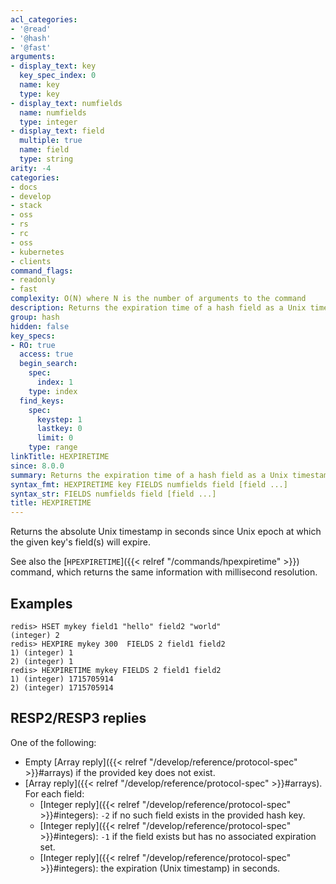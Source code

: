 ```yaml
---
acl_categories:
- '@read'
- '@hash'
- '@fast'
arguments:
- display_text: key
  key_spec_index: 0
  name: key
  type: key
- display_text: numfields
  name: numfields
  type: integer
- display_text: field
  multiple: true
  name: field
  type: string
arity: -4
categories:
- docs
- develop
- stack
- oss
- rs
- rc
- oss
- kubernetes
- clients
command_flags:
- readonly
- fast
complexity: O(N) where N is the number of arguments to the command
description: Returns the expiration time of a hash field as a Unix timestamp, in seconds.
group: hash
hidden: false
key_specs:
- RO: true
  access: true
  begin_search:
    spec:
      index: 1
    type: index
  find_keys:
    spec:
      keystep: 1
      lastkey: 0
      limit: 0
    type: range
linkTitle: HEXPIRETIME
since: 8.0.0
summary: Returns the expiration time of a hash field as a Unix timestamp, in seconds.
syntax_fmt: HEXPIRETIME key FIELDS numfields field [field ...]
syntax_str: FIELDS numfields field [field ...]
title: HEXPIRETIME
---
```

Returns the absolute Unix timestamp in seconds since Unix epoch at which the given key's field(s) will expire.

See also the [`HPEXPIRETIME`]({{< relref "/commands/hpexpiretime" >}}) command, which returns the same information with millisecond resolution.

## Examples

```
redis> HSET mykey field1 "hello" field2 "world"
(integer) 2
redis> HEXPIRE mykey 300  FIELDS 2 field1 field2
1) (integer) 1
2) (integer) 1
redis> HEXPIRETIME mykey FIELDS 2 field1 field2
1) (integer) 1715705914
2) (integer) 1715705914
```

## RESP2/RESP3 replies

One of the following:
* Empty [Array reply]({{< relref "/develop/reference/protocol-spec" >}}#arrays) if the provided key does not exist.
* [Array reply]({{< relref "/develop/reference/protocol-spec" >}}#arrays). For each field:
    - [Integer reply]({{< relref "/develop/reference/protocol-spec" >}}#integers): `-2` if no such field exists in the provided hash key.
    - [Integer reply]({{< relref "/develop/reference/protocol-spec" >}}#integers): `-1` if the field exists but has no associated expiration set.
    - [Integer reply]({{< relref "/develop/reference/protocol-spec" >}}#integers): the expiration (Unix timestamp) in seconds.
